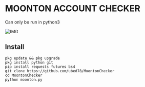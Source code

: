 # MOONTON ACCOUNT CHECKER

Can only be run in python3

![IMG](ss.png)

## Install
```
pkg update && pkg upgrade
pkg install python git
pip install requests futures bs4
git clone https://github.com/ubed78/MoontonChecker
cd MoontonChecker
python moonton.py
```
